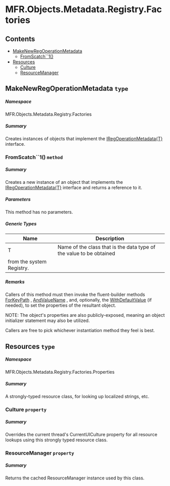 <a name='assembly'></a>
# MFR.Objects.Metadata.Registry.Factories

## Contents

- [MakeNewRegOperationMetadata](#T-MFR-Objects-Metadata-Registry-Factories-MakeNewRegOperationMetadata 'MFR.Objects.Metadata.Registry.Factories.MakeNewRegOperationMetadata')
  - [FromScatch\`\`1()](#M-MFR-Objects-Metadata-Registry-Factories-MakeNewRegOperationMetadata-FromScatch``1 'MFR.Objects.Metadata.Registry.Factories.MakeNewRegOperationMetadata.FromScatch``1')
- [Resources](#T-MFR-Objects-Metadata-Registry-Factories-Properties-Resources 'MFR.Objects.Metadata.Registry.Factories.Properties.Resources')
  - [Culture](#P-MFR-Objects-Metadata-Registry-Factories-Properties-Resources-Culture 'MFR.Objects.Metadata.Registry.Factories.Properties.Resources.Culture')
  - [ResourceManager](#P-MFR-Objects-Metadata-Registry-Factories-Properties-Resources-ResourceManager 'MFR.Objects.Metadata.Registry.Factories.Properties.Resources.ResourceManager')

<a name='T-MFR-Objects-Metadata-Registry-Factories-MakeNewRegOperationMetadata'></a>
## MakeNewRegOperationMetadata `type`

##### Namespace

MFR.Objects.Metadata.Registry.Factories

##### Summary

Creates instances of objects that implement the
[IRegOperationMetadata{T}](#T-MFR-Objects-IRegOperationMetadata{T} 'MFR.Objects.IRegOperationMetadata{T}')
interface.

<a name='M-MFR-Objects-Metadata-Registry-Factories-MakeNewRegOperationMetadata-FromScatch``1'></a>
### FromScatch\`\`1() `method`

##### Summary

Creates a new instance of an object that implements the
[IRegOperationMetadata{T}](#T-MFR-Objects-IRegOperationMetadata{T} 'MFR.Objects.IRegOperationMetadata{T}')
interface
and returns a reference to it.

##### Parameters

This method has no parameters.

##### Generic Types

| Name | Description |
| ---- | ----------- |
| T | Name of the class that is the data type of the value to be obtained
from the system Registry. |

##### Remarks

Callers of this method must then invoke the fluent-builder methods
[ForKeyPath](#M-MFR-Objects-IRegOperationMetadata-ForKeyPath 'MFR.Objects.IRegOperationMetadata.ForKeyPath')
,
[AndValueName](#M-MFR-Objects-IRegOperationMetadata-AndValueName 'MFR.Objects.IRegOperationMetadata.AndValueName')
, and, optionally, the
[WithDefaultValue](#M-MFR-Objects-IRegOperationMetadata-WithDefaultValue 'MFR.Objects.IRegOperationMetadata.WithDefaultValue')
(if needed), to set the properties of the resultant object.



NOTE: The object's properties are also publicly-exposed, meaning an
object initializer statement may also be utilized.



Callers are free to pick whichever instantiation method they feel is best.

<a name='T-MFR-Objects-Metadata-Registry-Factories-Properties-Resources'></a>
## Resources `type`

##### Namespace

MFR.Objects.Metadata.Registry.Factories.Properties

##### Summary

A strongly-typed resource class, for looking up localized strings, etc.

<a name='P-MFR-Objects-Metadata-Registry-Factories-Properties-Resources-Culture'></a>
### Culture `property`

##### Summary

Overrides the current thread's CurrentUICulture property for all
  resource lookups using this strongly typed resource class.

<a name='P-MFR-Objects-Metadata-Registry-Factories-Properties-Resources-ResourceManager'></a>
### ResourceManager `property`

##### Summary

Returns the cached ResourceManager instance used by this class.
